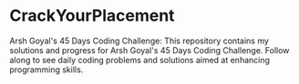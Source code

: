 # CrackYourPlacement
Arsh Goyal's 45 Days Coding Challenge: This repository contains my solutions and progress for Arsh Goyal's 45 Days Coding Challenge. Follow along to see daily coding problems and solutions aimed at enhancing programming skills.
